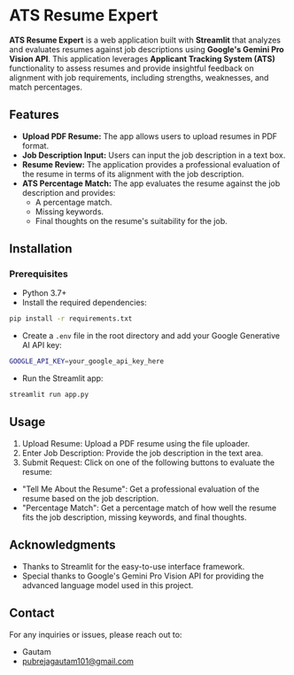 # ATS Resume Expert

**ATS Resume Expert** is a web application built with **Streamlit** that analyzes and evaluates resumes against job descriptions using **Google's Gemini Pro Vision API**. This application leverages **Applicant Tracking System (ATS)** functionality to assess resumes and provide insightful feedback on alignment with job requirements, including strengths, weaknesses, and match percentages.

## Features

- **Upload PDF Resume:** The app allows users to upload resumes in PDF format.
- **Job Description Input:** Users can input the job description in a text box.
- **Resume Review:** The application provides a professional evaluation of the resume in terms of its alignment with the job description.
- **ATS Percentage Match:** The app evaluates the resume against the job description and provides:
  - A percentage match.
  - Missing keywords.
  - Final thoughts on the resume's suitability for the job.

## Installation

### Prerequisites

- Python 3.7+
- Install the required dependencies:

```bash
pip install -r requirements.txt
```
- Create a `.env` file in the root directory and add your Google Generative AI API key:

```bash
GOOGLE_API_KEY=your_google_api_key_here
```

- Run the Streamlit app:
```bash
streamlit run app.py
```

## Usage
1. Upload Resume: Upload a PDF resume using the file uploader.
2. Enter Job Description: Provide the job description in the text area.
3. Submit Request: Click on one of the following buttons to evaluate the resume:
* "Tell Me About the Resume": Get a professional evaluation of the resume based on the job description.
* "Percentage Match": Get a percentage match of how well the resume fits the job description, missing keywords, and final thoughts.

## Acknowledgments
* Thanks to Streamlit for the easy-to-use interface framework.
* Special thanks to Google's Gemini Pro Vision API for providing the advanced language model used in this project.

## Contact
For any inquiries or issues, please reach out to:

* Gautam
* pubrejagautam101@gmail.com

